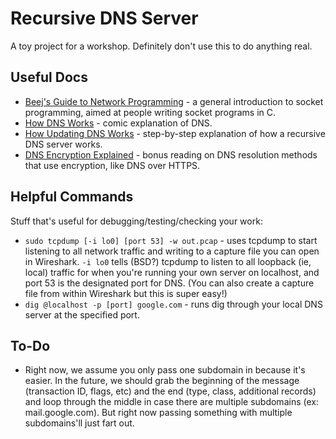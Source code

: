 # Recursive DNS Server

A toy project for a workshop. Definitely don't use this to do anything real.

## Useful Docs

- [Beej's Guide to Network Programming](https://beej.us/guide/bgnet/pdf/bgnet_usl_c_1.pdf) - a general introduction to socket programming, aimed at people writing socket programs in C.
- [How DNS Works](https://howdns.works/) - comic explanation of DNS.
- [How Updating DNS Works](https://jvns.ca/blog/how-updating-dns-works/) - step-by-step explanation of how a recursive DNS server works.
- [DNS Encryption Explained](https://blog.cloudflare.com/dns-encryption-explained/) - bonus reading on DNS resolution methods that use encryption, like DNS over HTTPS.

## Helpful Commands

Stuff that's useful for debugging/testing/checking your work:

- `sudo tcpdump [-i lo0] [port 53] -w out.pcap` - uses tcpdump to start listening to all network traffic and writing to a capture file you can open in Wireshark. `-i lo0` tells (BSD?) tcpdump to listen to all loopback (ie, local) traffic for when you're running your own server on localhost, and port 53 is the designated port for DNS. (You can also create a capture file from within Wireshark but this is super easy!)
- `dig @localhost -p [port] google.com` - runs dig through your local DNS server at the specified port.

## To-Do

- Right now, we assume you only pass one subdomain in because it's easier. In the future, we should grab the beginning of the message (transaction ID, flags, etc) and the end (type, class, additional records) and loop through the middle in case there are multiple subdomains (ex: mail.google.com). But right now passing something with multiple subdomains'll just fart out.